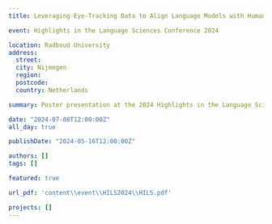 ```yaml
---
title: Leveraging Eye-Tracking Data to Align Language Models with Human Repeated Reading Behavior

event: Highlights in the Language Sciences Conference 2024

location: Radboud University
address:
  street:
  city: Nijmegen
  region:
  postcode:
  country: Netherlands

summary: Poster presentation at the 2024 Highlights in the Language Sciences Conference, on the topic of adressing the misalignment between humans and large language models in repeated text processing.

date: "2024-07-08T12:00:00Z"
all_day: true

publishDate: "2024-05-16T12:00:00Z"

authors: []
tags: []

featured: true

url_pdf: 'content\\event\\HILS2024\\HILS.pdf'

projects: []
---
```

